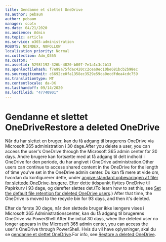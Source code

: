 ```yaml
---
title: Gendanne et slettet OneDrive
ms.author: pebaum
author: pebaum
manager: scotv
ms.date: 04/21/2020
ms.audience: Admin
ms.topic: article
ms.service: o365-administration
ROBOTS: NOINDEX, NOFOLLOW
localization_priority: Normal
ms.collection: Adm_O365
ms.custom: ''
ms.assetid: 5298f192-326b-4820-b007-7e1a1c3c2b13
ms.openlocfilehash: f7e99a75fdac420cc2cea0ec10be681bcb2b98ec
ms.sourcegitcommit: c6692ce0fa1358ec3529e59ca0ecdfdea4cdc759
ms.translationtype: MT
ms.contentlocale: da-DK
ms.lasthandoff: 09/14/2020
ms.locfileid: "47740901"
---
```

# <a name="restore-a-deleted-onedrive"></a><span data-ttu-id="8ea07-102">Gendanne et slettet OneDrive</span><span class="sxs-lookup"><span data-stu-id="8ea07-102">Restore a deleted OneDrive</span></span>

<span data-ttu-id="8ea07-103">Når du har slettet en bruger, kan du få adgang til brugerens OneDrive via Microsoft 365 administration i 30 dage.</span><span class="sxs-lookup"><span data-stu-id="8ea07-103">After you delete a user, you can access the user's OneDrive through the Microsoft 365 admin center for 30 days.</span></span> <span data-ttu-id="8ea07-104">Andre brugere kan fortsætte med at få adgang til delt indhold i OneDrive for den periode, du har angivet i OneDrive administration.</span><span class="sxs-lookup"><span data-stu-id="8ea07-104">Other users can continue to access shared content in the OneDrive for the length of time you've set in the OneDrive admin center.</span></span> <span data-ttu-id="8ea07-105">Du kan få mere at vide om, hvordan du konfigurerer dette, under [angive standard opbevaringen af filer for slettede OneDrive-brugere](https://go.microsoft.com/fwlink/?linkid=874267). Efter dette tidspunkt flyttes OneDrive til Papirkurv i 93 dage, og derefter slettes det.</span><span class="sxs-lookup"><span data-stu-id="8ea07-105">(To learn how to set this, see [Set the default file retention for deleted OneDrive users](https://go.microsoft.com/fwlink/?linkid=874267).) After that time, the OneDrive is moved to the recycle bin for 93 days, and then it's deleted.</span></span>
  
<span data-ttu-id="8ea07-106">Efter de første 30 dage, når den slettede bruger ikke længere vises i Microsoft 365 Administrationscenter, kan du få adgang til brugerens OneDrive via PowerShell.</span><span class="sxs-lookup"><span data-stu-id="8ea07-106">After the initial 30 days, when the deleted user no longer appears in the Microsoft 365 admin center, you can access the user's OneDrive through PowerShell.</span></span> <span data-ttu-id="8ea07-107">Hvis du vil have oplysninger, skal du se [gendanne et slettet OneDrive](https://go.microsoft.com/fwlink/?linkid=874269).</span><span class="sxs-lookup"><span data-stu-id="8ea07-107">For info, see [Restore a deleted OneDrive](https://go.microsoft.com/fwlink/?linkid=874269).</span></span>
  

